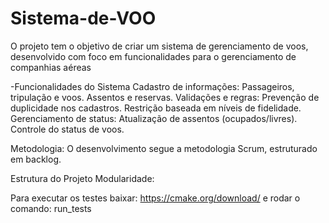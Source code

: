 # Sistema-de-VOO


O projeto tem o objetivo de criar um sistema de gerenciamento de voos, desenvolvido com foco em funcionalidades para o gerenciamento de companhias aéreas

-Funcionalidades do Sistema
Cadastro de informações:
Passageiros, tripulação e voos.
Assentos e reservas.
Validações e regras:
Prevenção de duplicidade nos cadastros.
Restrição baseada em níveis de fidelidade.
Gerenciamento de status:
Atualização de assentos (ocupados/livres).
Controle do status de voos.

Metodologia:
O desenvolvimento segue a metodologia Scrum, estruturado em backlog.

Estrutura do Projeto
Modularidade: 

Para executar os testes baixar:
https://cmake.org/download/
e rodar o comando:
run_tests

